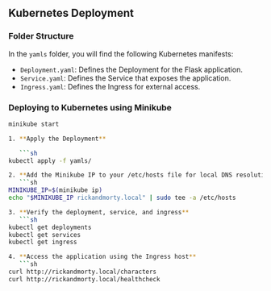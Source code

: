 ## Kubernetes Deployment

### Folder Structure

In the `yamls` folder, you will find the following Kubernetes manifests:

- `Deployment.yaml`: Defines the Deployment for the Flask application.
- `Service.yaml`: Defines the Service that exposes the application.
- `Ingress.yaml`: Defines the Ingress for external access.

### Deploying to Kubernetes using Minikube
```sh
minikube start

1. **Apply the Deployment**

   ```sh
kubectl apply -f yamls/

2. **Add the Minikube IP to your /etc/hosts file for local DNS resolution**
   ```sh
MINIKUBE_IP=$(minikube ip)
echo "$MINIKUBE_IP rickandmorty.local" | sudo tee -a /etc/hosts

3. **Verify the deployment, service, and ingress**
   ```sh
kubectl get deployments
kubectl get services
kubectl get ingress

4. **Access the application using the Ingress host**
   ```sh
curl http://rickandmorty.local/characters
curl http://rickandmorty.local/healthcheck


